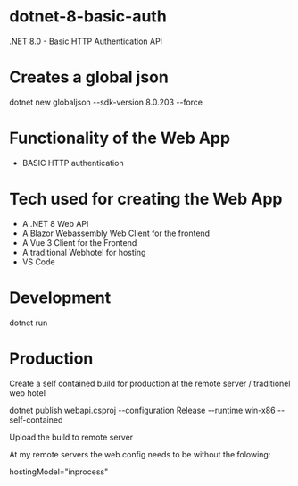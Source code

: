 # dotnet-8-basic-auth

.NET 8.0 - Basic HTTP Authentication API

# Creates a global json

dotnet new globaljson --sdk-version 8.0.203 --force

# Functionality of the Web App

- BASIC HTTP authentication

# Tech used for creating the Web App

- A .NET 8 Web API
- A Blazor Webassembly Web Client for the frontend
- A Vue 3 Client for the Frontend
- A traditional Webhotel for hosting
- VS Code

# Development

dotnet run

# Production

Create a self contained build for production at the remote server / traditionel web hotel

dotnet publish webapi.csproj --configuration Release --runtime win-x86 --self-contained

Upload the build to remote server

At my remote servers the web.config needs to be without the folowing:

hostingModel="inprocess"




